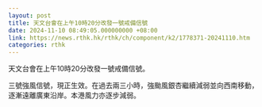 ```yaml
---
layout: post
title: 天文台會在上午10時20分改發一號戒備信號
date: 2024-11-10 08:49:05.000000000 +08:00
link: https://news.rthk.hk/rthk/ch/component/k2/1778371-20241110.htm
categories: rthk
---
```


天文台會在上午10時20分改發一號戒備信號。

三號強風信號，現正生效。在過去兩三小時，強颱風銀杏繼續減弱並向西南移動，逐漸遠離廣東沿岸。本港風力亦逐步減弱。
